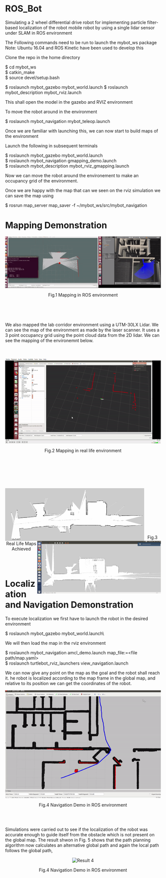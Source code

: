 # ROS_Bot

Simulating a 2 wheel differential drive robot for implementing particle filter-based localization of the robot mobile robot by using a single lidar sensor under SLAM in ROS environment

The Following commands need to be run to launch the mybot_ws package
Note: Ubuntu 16.04 and ROS Kinetic have been used to develop this

Clone the repo in the home directory

$ cd mybot_ws\
$ catkin_make\
$ source devel/setup.bash 

$ roslaunch mybot_gazebo mybot_world.launch
$ roslaunch mybot_description mybot_rviz.launch

This shall open the model in the gazebo and RVIZ environment

To move the robot around in the environment 

$ roslaunch mybot_navigation mybot_teleop.launch


Once we are familiar with launching this, we can now start to build maps of the environment

Launch the following in subsequent terminals

$ roslaunch mybot_gazebo mybot_world.launch\
$ roslaunch mybot_navigation gmapping_demo.launch\
$ roslaunch mybot_description mybot_rviz_gmapping.launch

Now we can move the robot around the environement to make an occupancy grid of the environment. 

Once we are happy with the map that can we seen on the rviz simulation we can save the map using

$ rosrun map_server map_saver -f ~/mybot_ws/src/mybot_navigation


<h1><b> Mapping Demonstration </h1></b>

<p align= "center" ><img align ="center" src="https://github.com/dhruvtalwar18/ROS_Bot/blob/main/Images/Mapping_GIF_.gif" title="Result 1" ></p>

<p align="center">Fig.1 Mapping in ROS environment</p><br><br><br>

We also mapped the lab corridor environment using a UTM-30LX Lidar. We can see the map of the environment as made by the laser scanner. It uses a 3 point occupancy grid using the point cloud data from the 2D lidar. We can see the mapping of the environemnt below.<br>
<br><br>
<p align ="center"><img align ="center" src="https://github.com/dhruvtalwar18/ROS_Bot/blob/main/Images/Corridor_mapping.gif" title="Result 1" ></p>
<p align="center">Fig.2 Mapping in real life environment</p><br><br><br><br><br>


<p><img align ="left" src="https://github.com/dhruvtalwar18/ROS_Bot/blob/main/Images/Real%20time%20map%20of%20lab%20corridor_run1.png" title="Result 2" width = "450" height = "170" ><img align ="right" src="https://github.com/dhruvtalwar18/ROS_Bot/blob/main/Images/Real%20time%20map%20of%20lab%20corridor_run2.png" title="Result 3" width = "400" height = "170" ></p><br><br><br><br><br><br><br><br>

<p align="center">Fig.3 Real Life Maps Achieved</p><br><br>


<h1><b> Localization and Navigation Demonstration </h1></b>

To execute localization we first have to launch the robot in the desired environment 

$ roslaunch mybot_gazebo mybot_world.launch\

We will then load the map in the rviz environment

$ roslaunch mybot_navigation amcl_demo.launch  map_file:=<file path/map.yaml>\
$ roslaunch turtlebot_rviz_launchers view_navigation.launch


We can now give any point on the map as the goal and the robot shall reach it. he robot is localized according to the map frame in the global map, and relative to its position we can get the coordinates of the robot.

<p align ="center"><img align ="center" src="https://github.com/dhruvtalwar18/ROS_Bot/blob/main/Images/Navigation_1.gif" title="Result 4" ></p>
<p align="center">Fig.4 Navigation Demo in ROS environment </p><br><br>

Simulations were carried out to see if the localization of the robot was accurate enough to guide itself from the obstacle which is not present on the global map. The result shwon in Fig. 5 shows that the path planning algorithm now calculates an alternative global path and again the local path follows the global path, 

  
<p align ="center"><img align ="center" src="https://github.com/dhruvtalwar18/ROS_Bot/blob/main/Images/Dynamic_Obs.gif" title="Result 4" ></p>
<p align="center">Fig.4 Navigation Demo in ROS environment </p><br><br>

 








